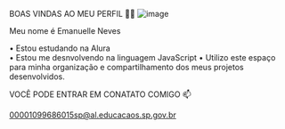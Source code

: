 BOAS VINDAS AO MEU PERFIL 💜💜                   ![image](https://github.com/Ell3Nev3ss/Emanuelle-Neves/assets/171840780/caf58690-1e15-45ad-ac66-0a175d6f2e72)

Meu nome é Emanuelle Neves                    

• Estou estudando na Alura                                                                          
• Estou me desnvolvendo na linguagem JavaScript
• Utilizo este espaço para minha organização e compartilhamento dos meus projetos desenvolvidos.

VOCÊ PODE ENTRAR EM CONATATO COMIGO  📫

  00001099686015sp@al.educacaos.sp.gov.br

  

